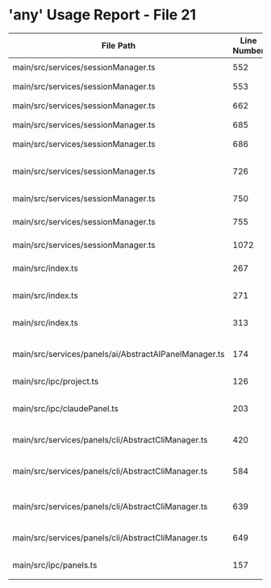 # 'any' Usage Report - File 21

| File Path | Line Number | Code Snippet | Fixed | Explanation |
|-----------|-------------|--------------|-------|-------------|
| main/src/services/sessionManager.ts | 552 | `.filter((item: any) => item.type === 'text')` | No |  |
| main/src/services/sessionManager.ts | 553 | `.map((item: any) => item.text)` | No |  |
| main/src/services/sessionManager.ts | 662 | `const data: any = output.data;` | No |  |
| main/src/services/sessionManager.ts | 685 | `.filter((item: any) => item.type === 'text')` | No |  |
| main/src/services/sessionManager.ts | 686 | `.map((item: any) => item.text)` | No |  |
| main/src/services/sessionManager.ts | 726 | `const textContent = content.find((item: any) => item.type === 'text');` | No |  |
| main/src/services/sessionManager.ts | 750 | `const data: any = output.data;` | No |  |
| main/src/services/sessionManager.ts | 755 | `const currentState = (panel as any).state \|\| {};` | No |  |
| main/src/services/sessionManager.ts | 1072 | `} catch (cmdError: any) {` | No |  |
| main/src/index.ts | 267 | `if ((console.error as any).__isHandlingError) {` | No |  |
| main/src/index.ts | 271 | `(console.error as any).__isHandlingError = true;` | No |  |
| main/src/index.ts | 313 | `(console.error as any).__isHandlingError = false;` | No |  |
| main/src/services/panels/ai/AbstractAIPanelManager.ts | 174 | `eventTypes: ['git:operation' as any],  // Listen for git events` | No |  |
| main/src/ipc/project.ts | 126 | `const cmdError = error as any;` | No |  |
| main/src/ipc/claudePanel.ts | 203 | `sessionOutputs: sessionOutputs as any // Type conversion needed` | No |  |
| main/src/services/panels/cli/AbstractCliManager.ts | 420 | `const db = (this.sessionManager as any).db;` | No |  |
| main/src/services/panels/cli/AbstractCliManager.ts | 584 | `if (spawnAttempt === 0 && !(global as any)[needsNodeFallbackKey]) {` | No |  |
| main/src/services/panels/cli/AbstractCliManager.ts | 639 | `if (spawnAttempt === 1 && !(global as any)[needsNodeFallbackKey]) {` | No |  |
| main/src/services/panels/cli/AbstractCliManager.ts | 649 | `(global as any)[needsNodeFallbackKey] = true;` | No |  |
| main/src/ipc/panels.ts | 157 | `const customState = panel.state.customState as any;` | No |  |